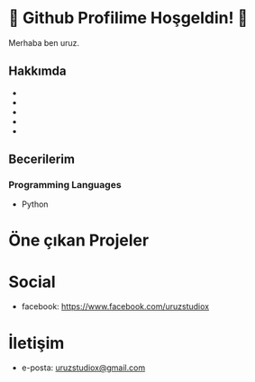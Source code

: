 <header>

</header>

# 🍁 Github Profilime Hoşgeldin! 🐺
Merhaba ben uruz.

## Hakkımda
-
-
-
-
-

## Becerilerim

### Programming Languages
- Python

###
###




# Öne çıkan Projeler

# Social
- facebook: https://www.facebook.com/uruzstudiox

# İletişim
- e-posta: uruzstudiox@gmail.com
  
<footer>
</footer>



